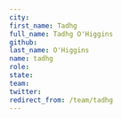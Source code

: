 ```yaml
---
city: 
first_name: Tadhg
full_name: Tadhg O'Higgins
github: 
last_name: O'Higgins
name: tadhg
role: 
state: 
team: 
twitter: 
redirect_from: /team/tadhg
---
```

